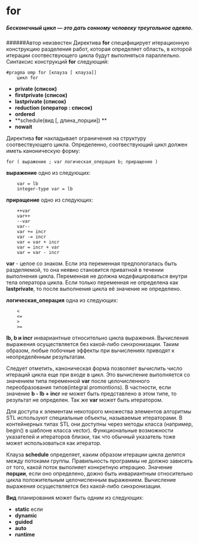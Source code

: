 # for
##### **Бесконечный цикл — это дать сонному человеку треугольное одеяло.**
######Автор неизвестен
Директива **for** специфицирует итерационную конструкцию разделения работ, которая определяет область, в которой итерации соотвествующего цикла будут выполняться параллельно. Синтаксис конструкций **for** следующий:

```
#pragma omp for [клауза [ клауза]]
    цикл for
```
* **private (список)**   
* **firstprivate (список)**  
* **lastprivate (список)**
* **reduction (оператор : список)**
* **ordered**
* **schedule(вид [, длина_порции]) **
* **nowait**

Директива **for** накладывает ограничения на структуру соотвествующего цикла. Определенно, соотвествующий цикл должен иметь каноническую форму:

```
for ( выражение ; var логическая_операция b; приращение )
```
**выражение** одно из следующих:
```
    var = lb
    integer-type var = lb
```
**приращение** одно из следующих:
```
    ++var
    var++
    --var
    var--
    var += incr
    var -= incr
    var = var + incr
    var = incr + var
    var = var - incr 
```
**var** - целое со знаком. Если эта переменная предпологалась быть разделяемой, то она неявно становится приватной в течении выполнения цикла. Переменная не должна модефицироваться внутри тела оператора цикла. Если только переменная не определена как **lastprivate**, то после выполнения цикла её значение не определено.  

**логическая_операция** одна из следующих:
```
    <
    <=
    >
    >=
```
**lb, b и incr** инвариантные относительно цикла выражения. Вычисления выражения осуществляется без какой-либо синхронизации. Таким образом, любые побочные эффекты при вычислениях приводят к неопределённым результатам.

Следует отметить, каноническая форма позволяет вычислить число итераций цикла еще при входе в цикл. Это вычисление выполняется со значением типа переменной **var** после целочисленного переобразования типов(integral promontions). В частности, если значение **b - lb + incr** не может быть представлено в этом типе, то результат не определен. Так же **var** может быть итератором.

Для доступа к элементам некоторого множества элементов алгоритмы STL используют специальные объекты, называемые итераторами. В контейнерных типах STL они доступны через методы класса (например, begin() в шаблоне класса vector). Функциональные возможности указателей и итераторов близки, так что обычный указатель тоже может использоваться как итератор.

Клауза **schedule** определяет, каким образом итерации цикла делятся между потоками группы. Правильность программы не должно зависеть от того, какой поток выполняет конкретную итерацию. Значение **порции**, если оно определено, дожно быть инвариантным относительно цикла положительным целочисленным выражением. Вычисление выражения осуществляется без какой-либо синхронизации.  

**Вид** планирования может быть одним из следующих:
*  **static** 
если  
*  **dynamic** 
*  **guided** 
*  **auto**
*  **runtime**
